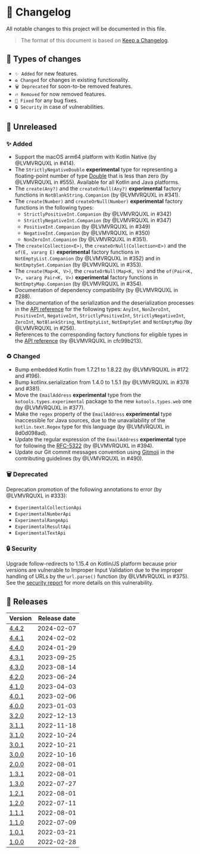 # 🔄 Changelog

All notable changes to this project will be documented in this file.

> The format of this document is based on
> [Keep a Changelog](https://keepachangelog.com/en/1.1.0).

## 🤔 Types of changes

- `✨ Added` for new features.
- `♻️ Changed` for changes in existing functionality.
- `🗑️ Deprecated` for soon-to-be removed features.
- `🔥 Removed` for now removed features.
- `🐛 Fixed` for any bug fixes.
- `🔒 Security` in case of vulnerabilities.

## 🚧 Unreleased

### ✨ Added

- Support the macOS arm64 platform with Kotlin Native (by @LVMVRQUXL in #414).
- The `StrictlyNegativeDouble` **experimental** type for representing a
  floating-point number of type [Double][kotlin.Double] that is less than zero
  (by @LVMVRQUXL in #555). Available for all Kotlin and Java platforms.
- The `create(Any?)` and the `createOrNull(Any?)` **experimental** factory
  functions in `NotBlankString.Companion` (by @LVMVRQUXL in #341).
- The `create(Number)` and `createOrNull(Number)` **experimental** factory
  functions in the following types:
  - `StrictlyPositiveInt.Companion` (by @LVMVRQUXL in #342)
  - `StrictlyNegativeInt.Companion` (by @LVMVRQUXL in #347)
  - `PositiveInt.Companion` (by @LVMVRQUXL in #349)
  - `NegativeInt.Companion` (by @LVMVRQUXL in #350)
  - `NonZeroInt.Companion` (by @LVMVRQUXL in #351).
- The `create(Collection<E>)`, the `createOrNull(Collection<E>)` and the
  `of(E, vararg E)` **experimental** factory functions in
  `NotEmptyList.Companion` (by @LVMVRQUXL in #352) and in
  `NotEmptySet.Companion` (by @LVMVRQUXL in #353).
- The `create(Map<K, V>)`, the `createOrNull(Map<K, V>)` and
  the `of(Pair<K, V>, vararg Pair<K, V>)` **experimental** factory functions in
  `NotEmptyMap.Companion` (by @LVMVRQUXL in #354).
- Documentation of dependency compatibility (by @LVMVRQUXL in #288).
- The documentation of the serialization and the deserialization processes in
  the [API reference] for the following types: `AnyInt`, `NonZeroInt`,
  `PositiveInt`, `NegativeInt`, `StrictlyPositiveInt`, `StrictlyNegativeInt`,
  `ZeroInt`, `NotBlankString`, `NotEmptyList`, `NotEmptySet` and `NotEmptyMap`
  (by @LVMVRQUXL in #256).
- References to the corresponding factory functions for eligible types in the
  [API reference] (by @LVMVRQUXL in cfc99b213).

### ♻️ Changed

- Bump embedded Kotlin from 1.7.21 to 1.8.22 (by @LVMVRQUXL in #172 and #196).
- Bump kotlinx.serialization from 1.4.0 to 1.5.1 (by @LVMVRQUXL in #378 and
  #381).
- Move the `EmailAddress` **experimental** type from the
  `kotools.types.experimental` package to the new `kotools.types.web` one (by
  @LVMVRQUXL in #377).
- Make the `regex` property of the `EmailAddress` **experimental** type
  inaccessible for Java sources, due to the unavailability of the
  `kotlin.text.Regex` type for this language (by @LVMVRQUXL in 8d0d098ad).
- Update the regular expression of the `EmailAddress` **experimental** type for
  following the
  [RFC-5322](https://datatracker.ietf.org/doc/html/rfc5322#section-3.4.1) (by
  @LVMVRQUXL in #394).
- Update our Git commit messages convention using
  [Gitmoji](https://github.com/carloscuesta/gitmoji) in the contributing
  guidelines (by @LVMVRQUXL in #490).

### 🗑️ Deprecated

Deprecation promotion of the following annotations to error (by @LVMVRQUXL in
#333):

- `ExperimentalCollectionApi`
- `ExperimentalNumberApi`
- `ExperimentalRangeApi`
- `ExperimentalResultApi`
- `ExperimentalTextApi`

### 🔒 Security

Upgrade follow-redirects to 1.15.4 on Kotlin/JS platform because prior versions
are vulnerable to Improper Input Validation due to the improper handling of URLs
by the `url.parse()` function (by @LVMVRQUXL in #375).
See the [security report](https://github.com/advisories/GHSA-jchw-25xp-jwwc) for
more details on this vulnerability.

[api reference]: https://types.kotools.org
[kotlin.Double]: https://kotlinlang.org/api/latest/jvm/stdlib/kotlin/-double/index.html

## 🔖 Releases

| Version | Release date |
|---------|--------------|
| [4.4.2] | 2024-02-07   |
| [4.4.1] | 2024-02-02   |
| [4.4.0] | 2024-01-29   |
| [4.3.1] | 2023-09-25   |
| [4.3.0] | 2023-08-14   |
| [4.2.0] | 2023-06-24   |
| [4.1.0] | 2023-04-03   |
| [4.0.1] | 2023-02-06   |
| [4.0.0] | 2023-01-03   |
| [3.2.0] | 2022-12-13   |
| [3.1.1] | 2022-11-18   |
| [3.1.0] | 2022-10-24   |
| [3.0.1] | 2022-10-21   |
| [3.0.0] | 2022-10-16   |
| [2.0.0] | 2022-08-01   |
| [1.3.1] | 2022-08-01   |
| [1.3.0] | 2022-07-27   |
| [1.2.1] | 2022-08-01   |
| [1.2.0] | 2022-07-11   |
| [1.1.1] | 2022-08-01   |
| [1.1.0] | 2022-07-09   |
| [1.0.1] | 2022-03-21   |
| [1.0.0] | 2022-02-28   |

[4.4.2]: https://github.com/kotools/types/releases/tag/4.4.2
[4.4.1]: https://github.com/kotools/types/releases/tag/4.4.1
[4.4.0]: https://github.com/kotools/types/releases/tag/4.4.0
[4.3.1]: https://github.com/kotools/types/releases/tag/4.3.1
[4.3.0]: https://github.com/kotools/types/releases/tag/4.3.0
[4.2.0]: https://github.com/kotools/types/releases/tag/4.2.0
[4.1.0]: https://github.com/kotools/types/releases/tag/4.1.0
[4.0.1]: https://github.com/kotools/types/releases/tag/4.0.1
[4.0.0]: https://github.com/kotools/types/releases/tag/4.0.0
[3.2.0]: https://github.com/kotools/libraries/releases/tag/types-v3.2.0
[3.1.1]: https://github.com/kotools/libraries/releases/tag/types-v3.1.1
[3.1.0]: https://github.com/kotools/types-legacy/releases/tag/v3.1.0
[3.0.1]: https://github.com/kotools/types-legacy/releases/tag/v3.0.1
[3.0.0]: https://github.com/kotools/types-legacy/releases/tag/v3.0.0
[2.0.0]: https://github.com/kotools/types-legacy/releases/tag/v2.0.0
[1.3.1]: https://github.com/kotools/types-legacy/releases/tag/v1.3.1
[1.3.0]: https://github.com/kotools/types-legacy/releases/tag/v1.3.0
[1.2.1]: https://github.com/kotools/types-legacy/releases/tag/v1.2.1
[1.2.0]: https://github.com/kotools/types-legacy/releases/tag/v1.2.0
[1.1.1]: https://github.com/kotools/types-legacy/releases/tag/v1.1.1
[1.1.0]: https://github.com/kotools/types-legacy/releases/tag/v1.1.0
[1.0.1]: https://github.com/kotools/types-legacy/releases/tag/v1.0.1
[1.0.0]: https://github.com/kotools/types-legacy/releases/tag/v1.0.0
